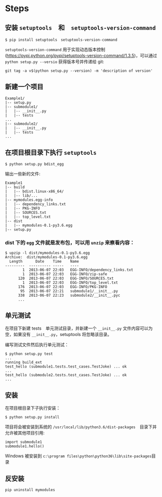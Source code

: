 # Steps

## 安装 `setuptools`　和　`setuptools-version-command`
```
$ pip install setuptools　setuptools-version-command
```

`setuptools-version-command` 用于实现动态版本控制(https://pypi.python.org/pypi/setuptools-version-command/1.3.5)，可以通过　`python setup.py --versio` 获得版本号并传递给 git:

```
git tag -a v$(python setup.py --version) -m 'description of version'
```

## 新建一个项目
```
Example1/
|-- setup.py
|-- submodule1/
|   |-- __init__.py
|   |-- tests
...
|-- submodule2/
|   |-- __init__.py
|   |-- tests
...
```

## 在项目根目录下执行 `setuptools`
```
$ python setup.py bdist_egg
```

输出一些新的文件:
```
Example1
|-- build
|   |-- bdist.linux-x86_64/
|   |-- lib/...
|-- mymodules.egg-info
|   |-- dependency_links.txt
|   |-- PKG-INFO
|   |-- SOURCES.txt
|   |-- top_level.txt
|-- dist
|   |-- mymodules-0.1-py3.6.egg
|-- setup.py
```

### dist  下的 `egg` 文件就是发布包，可以用 `unzip` 来察看内容：
```
$ upzip -l dist/mymodules-0.1-py3.6.egg
Archive:  dist/mymodules-0.1-py3.6.egg
  Length      Date    Time    Name
---------  ---------- -----   ----
        1  2013-06-07 22:03   EGG-INFO/dependency_links.txt
        1  2013-06-07 22:03   EGG-INFO/zip-safe
      120  2013-06-07 22:03   EGG-INFO/SOURCES.txt
        1  2013-06-07 22:03   EGG-INFO/top_level.txt
      176  2013-06-07 22:03   EGG-INFO/PKG-INFO
       95  2013-06-07 22:21   submodule1/__init__.py
      338  2013-06-07 22:23   submodule2/__init__.pyc
      ...
```

## 单元测试

在项目下新建 tests　单元测试目录，并新建一个 `__init__.py` 文件内容可以为空，如果没有 `__init__.py`，setuptools 将忽略该目录。

编写测试文件然后执行单元测试：
```
$ python setup.py test
...
running build_ext
test_hello (submodule1.tests.test_cases.TestJoke) ... ok
...
test_hello (submodule2.tests.test_cases.TestJoke) ... ok
...
```

## 安装

在项目根目录下子执行安装：
```
$ python setup.py install
```

项目将会被安装到系统的 `/usr/local/lib/python3.6/dist-packages`　目录下并允许被其他项目引用:
```
import submodule1
submodule1.hello()
```

Windows 被安装到 `c:\program files\python\python36\lib\site-packages`目录

## 反安装
```
pip uninstall mymodules
```